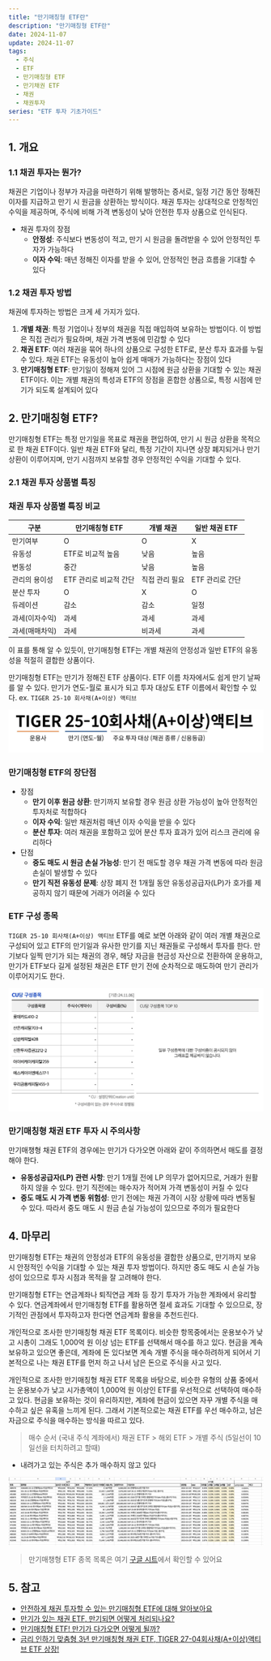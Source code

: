 ```yaml
---
title: "만기매칭형 ETF란"
description: "만기매칭형 ETF란"
date: 2024-11-07
update: 2024-11-07
tags:
  - 주식
  - ETF
  - 만기매칭형 ETF
  - 만기채권 ETF
  - 채권
  - 채권투자
series: "ETF 투자 기초가이드"
---
```


## 1. 개요

### 1.1 채권 투자는 뭔가?

채권은 기업이나 정부가 자금을 마련하기 위해 발행하는 증서로, 일정 기간 동안 정해진 이자를 지급하고 만기 시 원금을 상환하는 방식이다. 채권 투자는 상대적으로 안정적인 수익을 제공하며, 주식에 비해 가격 변동성이 낮아 안전한 투자 상품으로 인식된다.

- 채권 투자의 장점
  - **안정성**: 주식보다 변동성이 적고, 만기 시 원금을 돌려받을 수 있어 안정적인 투자가 가능하다
  - **이자 수익**: 매년 정해진 이자를 받을 수 있어, 안정적인 현금 흐름을 기대할 수 있다

### 1.2 채권 투자 방법

채권에 투자하는 방법은 크게 세 가지가 있다.

1. **개별 채권**: 특정 기업이나 정부의 채권을 직접 매입하여 보유하는 방법이다. 이 방법은 직접 관리가 필요하며, 채권 가격 변동에 민감할 수 있다
2. **채권 ETF**: 여러 채권을 묶어 하나의 상품으로 구성한 ETF로, 분산 투자 효과를 누릴 수 있다. 채권 ETF는 유동성이 높아 쉽게 매매가 가능하다는 장점이 있다
3. **만기매칭형 ETF**: 만기일이 정해져 있어 그 시점에 원금 상환을 기대할 수 있는 채권 ETF이다. 이는 개별 채권의 특성과 ETF의 장점을 혼합한 상품으로, 특정 시점에 만기가 되도록 설계되어 있다

## 2. 만기매칭형 ETF?

만기매칭형 ETF는 특정 만기일을 목표로 채권을 편입하여, 만기 시 원금 상환을 목적으로 한 채권 ETF이다. 일반 채권 ETF와 달리, 특정 기간이 지나면 상장 폐지되거나 만기 상환이 이루어지며, 만기 시점까지 보유할 경우 안정적인 수익을 기대할 수 있다.

### 2.1 채권 투자 상품별 특징

### 채권 투자 상품별 특징 비교

| 구분           | 만기매칭형 ETF         | 개별 채권      | 일반 채권 ETF   |
| -------------- | ---------------------- | -------------- | --------------- |
| 만기여부       | O                      | O              | X               |
| 유동성         | ETF로 비교적 높음      | 낮음           | 높음            |
| 변동성         | 중간                   | 낮음           | 높음            |
| 관리의 용이성  | ETF 관리로 비교적 간단 | 직접 관리 필요 | ETF 관리로 간단 |
| 분산 투자      | O                      | X              | O               |
| 듀레이션       | 감소                   | 감소           | 일정            |
| 과세(이자수익) | 과세                   | 과세           | 과세            |
| 과세(매매차익) | 과세                   | 비과세         | 과세            |

이 표를 통해 알 수 있듯이, 만기매칭형 ETF는 개별 채권의 안정성과 일반 ETF의 유동성을 적절히 결합한 상품이다.

만기매칭형 ETF는 만기가 정해진 ETF 상품이다. ETF 이름 차자에서도 쉽게 만기 날짜를 알 수 있다. 만기가 연도-월로 표시가 되고 투자 대상도 ETF 이름에서 확인할 수 있다. ex. `TIGER 25-10 회사채(A+이상) 액티브`

![](image-20241107202301622.png)

### 만기매칭형 ETF의 장단점

- 장점
  - **만기 이후 원금 상환**: 만기까지 보유할 경우 원금 상환 가능성이 높아 안정적인 투자처로 적합하다
  - **이자 수익**: 일반 채권처럼 매년 이자 수익을 받을 수 있다
  - **분산 투자**: 여러 채권을 포함하고 있어 분산 투자 효과가 있어 리스크 관리에 유리하다
- 단점
  - **중도 매도 시 원금 손실 가능성**: 만기 전 매도할 경우 채권 가격 변동에 따라 원금 손실이 발생할 수 있다
  - **만기 직전 유동성 문제**: 상장 폐지 전 1개월 동안 유동성공급자(LP)가 호가를 제공하지 않기 때문에 거래가 어려울 수 있다

### ETF 구성 종목

`TIGER 25-10 회사채(A+이상) 액티브` ETF를 예로 보면 아래와 같이 여러 개별 채권으로 구성되어 있고 ETF의 만기일과 유사한 만기를 지닌 채권들로 구성해서 투자를 한다. 만기보다 일찍 만기가 되는 채권의 경우, 해당 자금을 현금성 자산으로 전환하여 운용하고, 만기가 ETF보다 길게 설정된 채권은 ETF 만기 전에 순차적으로 매도하여 만기 관리가 이루어지기도 한다.

![ETF 구성 종목](image-20241107202316952.png)

### 만기매칭형 채권 ETF 투자 시 주의사항

만기매챙형 채권 ETF의 경우에는 만기가 다가오면 아래와 같이 주의하면서 매도를 결정해야 한다.

- **유동성공급자(LP) 관련 사항**: 만기 1개월 전에 LP 의무가 없어지므로, 거래가 원활하지 않을 수 있다. 만기 직전에는 매수자가 적어져 가격 변동성이 커질 수 있다
- **중도 매도 시 가격 변동 위험성**: 만기 전에는 채권 가격이 시장 상황에 따라 변동될 수 있다. 따라서 중도 매도 시 원금 손실 가능성이 있으므로 주의가 필요한다

## 4. 마무리

만기매칭형 ETF는 채권의 안정성과 ETF의 유동성을 결합한 상품으로, 만기까지 보유 시 안정적인 수익을 기대할 수 있는 채권 투자 방법이다. 하지만 중도 매도 시 손실 가능성이 있으므로 투자 시점과 목적을 잘 고려해야 한다.

만기매칭형 ETF는 연금계좌나 퇴직연금 계좌 등 장기 투자가 가능한 계좌에서 유리할 수 있다. 연금계좌에서 만기매칭형 ETF를 활용하면 절세 효과도 기대할 수 있으므로, 장기적인 관점에서 투자하고자 한다면 연금계좌 활용을 추천드린다.

개인적으로 조사한 만기매칭형 채권 ETF 목록이다. 비슷한 항목중에서는 운용보수가 낮고 시총이 그래도 1,000억 원 이상 넘는 ETF를 선택해서 매수를 하고 있다. 현금을 계속 보유하고 있으면 좋은데, 계좌에 돈 있다보면 계속 개별 주식을 매수하려하게 되어서 기본적으로 나는 채권 ETF를 먼저 하고 나서 남은 돈으로 주식을 사고 있다.

개인적으로 조사한 만기매칭형 채권 ETF 목록을 바탕으로, 비슷한 유형의 상품 중에서는 운용보수가 낮고 시가총액이 1,000억 원 이상인 ETF를 우선적으로 선택하여 매수하고 있다. 현금을 보유하는 것이 유리하지만, 계좌에 현금이 있으면 자꾸 개별 주식을 매수하고 싶은 유혹을 느끼게 된다. 그래서 기본적으로는 채권 ETF를 우선 매수하고, 남은 자금으로 주식을 매수하는 방식을 따르고 있다.

> 매수 순서 (국내 주식 계좌에서) 채권 ETF > 해외 ETF > 개별 주식 (5일선이 10일선을 터치하려고 할때)

- 내려가고 있는 주식은 추가 매수하지 않고 있다

![관심 만기매칭형 ETF](image-20241107202342085.png)

> 만기매챙형 ETF 종목 목록은 여기 [구글 시트](https://docs.google.com/spreadsheets/d/11kbUc6UClddhaStg6biPkQhFeC8ssGRITeYg1ZDxu8s/edit?gid=1613647338#gid=1613647338)에서 확인할 수 있어요

## 5. 참고

- [안전하게 채권 투자할 수 있는 만기매칭형 ETF에 대해 알아보아요](https://www.notion.so/ETF-12b46a2166e380289da9ff9861b3b6a0?pvs=21)
- [만기가 있는 채권 ETF, 만기되면 어떻게 처리되나요?](https://m.samsungfund.com/etf/insight/house-view/view.do?seq=57473)
- [만기매칭형 ETF! 만기가 다가오면 어떻게 될까?](https://m.post.naver.com/viewer/postView.naver?volumeNo=37362820&memberNo=28991414)
- [금리 인하기 맞춤형 3년 만기매칭형 채권 ETF, TIGER 27-04회사채(A+이상)액티브 ETF 상장!](https://www.tigeretf.com/ko/insight/hot-etf-introduce/view.do?listCnt=6&detailsKey=458&pageIndex=1&q=)